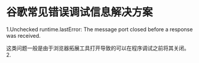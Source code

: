 # 谷歌常见错误调试信息解决方案

1.Unchecked runtime.lastError: The message port closed before a response was received.

这类问题一般是由于浏览器拓展工具打开导致的可以在程序调试之前将其关闭。
2.

